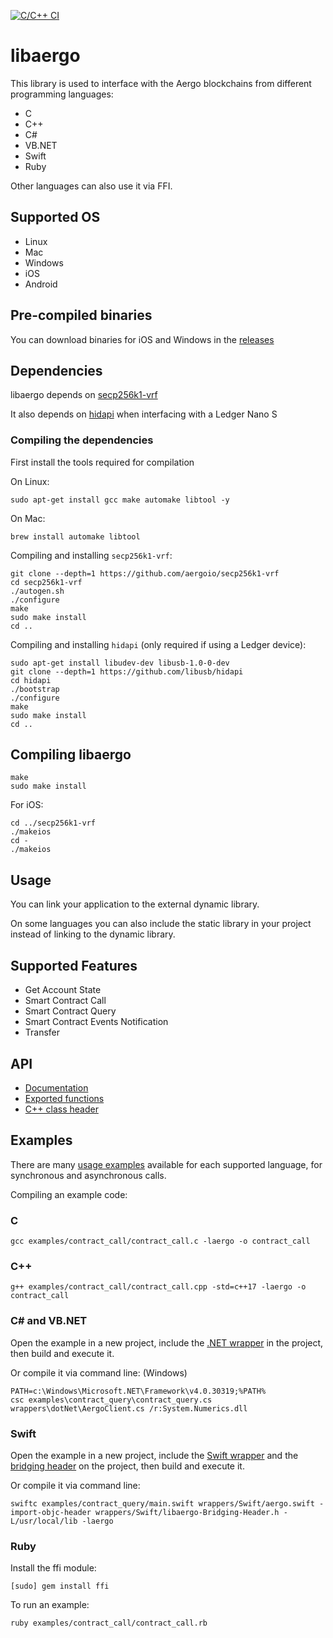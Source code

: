 [![C/C++ CI](https://github.com/aergoio/libaergo/workflows/C/C++%20CI/badge.svg)](https://github.com/aergoio/libaergo/actions)

# libaergo

This library is used to interface with the Aergo blockchains from different programming languages:

* C
* C++
* C#
* VB.NET
* Swift
* Ruby

Other languages can also use it via FFI.


## Supported OS

* Linux
* Mac
* Windows
* iOS
* Android


## Pre-compiled binaries

You can download binaries for iOS and Windows in the [releases](https://github.com/aergoio/libaergo/releases)


## Dependencies

libaergo depends on [secp256k1-vrf](https://github.com/aergoio/secp256k1-vrf)

It also depends on [hidapi](https://github.com/libusb/hidapi)
when interfacing with a Ledger Nano S


### Compiling the dependencies

First install the tools required for compilation

On Linux:

```
sudo apt-get install gcc make automake libtool -y
```

On Mac:

```
brew install automake libtool
```

Compiling and installing `secp256k1-vrf`:

```
git clone --depth=1 https://github.com/aergoio/secp256k1-vrf
cd secp256k1-vrf
./autogen.sh
./configure
make
sudo make install
cd ..
```

Compiling and installing `hidapi` (only required if using a Ledger device):

```
sudo apt-get install libudev-dev libusb-1.0-0-dev
git clone --depth=1 https://github.com/libusb/hidapi
cd hidapi
./bootstrap
./configure
make
sudo make install
cd ..
```


## Compiling libaergo

```
make
sudo make install
```

For iOS:

```
cd ../secp256k1-vrf
./makeios
cd -
./makeios
```

## Usage

You can link your application to the external dynamic library.

On some languages you can also include the static library in your project instead of linking to the dynamic library.


## Supported Features

* Get Account State
* Smart Contract Call
* Smart Contract Query
* Smart Contract Events Notification
* Transfer


## API

* [Documentation](https://github.com/aergoio/libaergo/wiki)
* [Exported functions](https://github.com/aergoio/herac/blob/master/aergo.h)
* [C++ class header](https://github.com/aergoio/herac/blob/master/aergo.hpp)


## Examples

There are many [usage examples](https://github.com/aergoio/herac/tree/master/examples)
available for each supported language, for synchronous and asynchronous calls.

Compiling an example code:

### C

```
gcc examples/contract_call/contract_call.c -laergo -o contract_call
```

### C++

```
g++ examples/contract_call/contract_call.cpp -std=c++17 -laergo -o contract_call
```

### C# and VB.NET

Open the example in a new project, include the [.NET wrapper](https://github.com/aergoio/libaergo/blob/master/wrappers/dotNet/AergoClient.cs)
in the project, then build and execute it.

Or compile it via command line: (Windows)

```
PATH=c:\Windows\Microsoft.NET\Framework\v4.0.30319;%PATH%
csc examples\contract_query\contract_query.cs wrappers\dotNet\AergoClient.cs /r:System.Numerics.dll
```

### Swift

Open the example in a new project, include the [Swift wrapper](https://github.com/aergoio/libaergo/blob/master/wrappers/Swift/aergo.swift)
and the [bridging header](https://github.com/aergoio/libaergo/blob/master/wrappers/Swift/libaergo-Bridging-Header.h)
on the project, then build and execute it.

Or compile it via command line:

```
swiftc examples/contract_query/main.swift wrappers/Swift/aergo.swift -import-objc-header wrappers/Swift/libaergo-Bridging-Header.h -L/usr/local/lib -laergo
```

### Ruby

Install the ffi module:

```
[sudo] gem install ffi
```

To run an example:

```
ruby examples/contract_call/contract_call.rb
```
